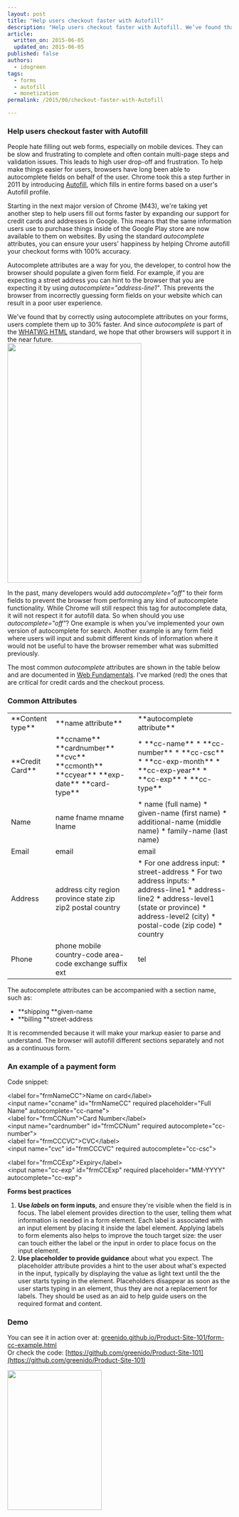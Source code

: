 ```yaml
---
layout: post
title: "Help users checkout faster with Autofill"
description: "Help users checkout faster with Autofill. We’ve found that by correctly using autocomplete attributes on your forms, users complete them up to 30% faster!"
article:
  written_on: 2015-06-05
  updated_on: 2015-06-05
published: false
authors:
  - idogreen
tags:
  - forms
  - autofill
  - monetization
permalink: /2015/06/checkout-faster-with-Autofill

---
```


### Help users checkout faster with Autofill

People hate filling out web forms, especially on mobile devices. They can be 
slow and frustrating to complete and often contain multi-page steps and 
validation issues. This leads to high user drop-off and frustration. To help 
make things easier for users, browsers have long been able to autocomplete 
fields on behalf of the user. Chrome took this a step further in 2011 by 
introducing [Autofill](https://support.google.com/chrome/answer/142893?hl=en), 
which fills in entire forms based on a user's Autofill profile.

Starting in the next major version of Chrome (M43), we're taking yet another 
step to help users fill out forms faster by expanding our support for credit 
cards and addresses in Google. This means that the same information users use to 
purchase things inside of the Google Play store are now available to them on 
websites. By using the standard _autocomplete_ attributes, you can ensure your 
users' happiness by helping Chrome autofill your checkout forms with 100% 
accuracy.

Autocomplete attributes are a way for you, the developer, to control how the 
browser should populate a given form field.  For example, if you are expecting a 
street address you can hint to the browser that you are expecting it by using 
_autocomplete="address-line1"_. This prevents the browser from incorrectly 
guessing form fields on your website which can result in a poor user experience.

We've found that by correctly using autocomplete attributes on your forms, users 
complete them up to 30% faster. And since _autocomplete_ is part of the [WHATWG 
](https://html.spec.whatwg.org/multipage/forms.html#autofill)[HTML](https://html.spec.whatwg.org/multipage/forms.html#autofill) 
standard, we hope that other browsers will support it in the near future.  
<img src="https://lh4.googleusercontent.com/kAeKrmA7eJhyxqcrilDShud36JNwpz04hFJIv7zYc0tPziwrx3q1Gqmas1OeSTVlcD-HOgteBWHbQPs=w1338-h685-rw" width="301" height="538" />  

In the past, many developers would add _autocomplete="off"_ to their form fields 
to prevent the browser from performing any kind of autocomplete functionality. 
While Chrome will still respect this tag for autocomplete data, it will not 
respect it for autofill data. So when should you use _autocomplete="off"_? One 
example is when you've implemented your own version of autocomplete for search. 
Another example is any form field where users will input and submit different 
kinds of information where it would not be useful to have the browser remember 
what was submitted previously.

The most common _autocomplete_ attributes are shown in the table below and are 
documented in [Web 
Fundamentals](https://developers.google.com/web/fundamentals/input/?hl=en). I've 
marked (red) the ones that are critical for credit cards and the checkout 
process.

### Common Attributes

<table>
<tr>
<td markdown="block">
**Content type**
</td>
<td markdown="block">
**name attribute**
</td>
<td markdown="block">
**autocomplete attribute**
</td>
</tr>
<tr>
<td markdown="block">
**Credit Card**
</td>
<td markdown="block">
**ccname**  
**cardnumber**  
**cvc**  
**ccmonth**  
**ccyear**  
**exp-date**  
**card-type**
</td>
<td markdown="block">
* **cc-name**
* **cc-number**
* **cc-csc**
* **cc-exp-month**
* **cc-exp-year**
* **cc-exp**
* **cc-type**
</td>
</tr>
<tr>
<td markdown="block">
Name
</td>
<td markdown="block">
name  
fname  
mname  
lname
</td>
<td markdown="block">
* name (full name)
* given-name (first name)
* additional-name (middle name)
* family-name (last name)
</td>
</tr>
<tr>
<td markdown="block">
Email
</td>
<td markdown="block">
email
</td>
<td markdown="block">
email
</td>
</tr>
<tr>
<td markdown="block">
Address
</td>
<td markdown="block">
address  
city  
region  
province  
state  
zip  
zip2  
postal  
country
</td>
<td markdown="block">
* For one address input:
    * street-address
* For two address inputs:
    * address-line1
    * address-line2
* address-level1 (state or province)
* address-level2 (city)
* postal-code (zip code)
* country
</td>
</tr>
<tr>
<td markdown="block">
Phone
</td>
<td markdown="block">
phone  
mobile  
country-code  
area-code  
exchange  
suffix  
ext
</td>
<td markdown="block">
tel
</td>
</tr>
</table>

   
The autocomplete attributes can be accompanied with a section name, such as:

* **shipping **given-name
* **billing **street-address<br/>

It is recommended because it will make your markup easier to parse and 
understand. The browser will autofill different sections separately and not as a 
continuous form.

### An example of a payment form

Code snippet:

&lt;label for="frmNameCC"&gt;Name on card&lt;/label&gt;  
&lt;input name="ccname" id="frmNameCC" required placeholder="Full Name" 
autocomplete="cc-name"&gt;    
&lt;label for="frmCCNum"&gt;Card Number&lt;/label&gt;  
&lt;input name="cardnumber" id="frmCCNum" required autocomplete="cc-number"&gt;    
&lt;label for="frmCCCVC"&gt;CVC&lt;/label&gt;  
&lt;input name="cvc" id="frmCCCVC" required autocomplete="cc-csc"&gt;  
  
&lt;label for="frmCCExp"&gt;Expiry&lt;/label&gt;  
&lt;input name="cc-exp" id="frmCCExp" required placeholder="MM-YYYY" 
autocomplete="cc-exp"&gt;

**Forms best practices**

1. **Use ****_labels_**** on form inputs**, and ensure they're visible when the 
   field is in focus. The label element provides direction to the user, telling 
   them what information is needed in a form element. Each label is associated 
   with an input element by placing it inside the label element. Applying labels 
   to form elements also helps to improve the touch target size: the user can 
   touch either the label or the input in order to place focus on the input 
   element.
1. **Use placeholder to provide guidance** about what you expect. The 
   placeholder attribute provides a hint to the user about what's expected in 
   the input, typically by displaying the value as light text until the the user 
   starts typing in the element. Placeholders disappear as soon as the user 
   starts typing in an element, thus they are not a replacement for labels. They 
   should be used as an aid to help guide users on the required format and 
   content.

### Demo

You can see it in action over at: 
[greenido.github.io/Product-Site-101/form-cc-example.html](https://greenido.github.io/Product-Site-101/form-cc-example.html)  
Or check the code: 
[https://github.com/greenido/Product-Site-101](https://github.com/greenido/Product-Site-101)

<img src="https://lh3.googleusercontent.com/oFnGbUaJq6iUyIX8yA0iITmjH7IUQ2oB-mI_87UMglzE7eS0u60wc90kamXDqKGERh4qSduSRc3dJas=w1338-h685-rw" width="212" height="314" />

